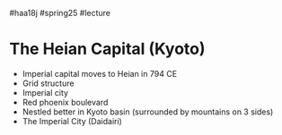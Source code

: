 #haa18j #spring25 #lecture 

# The Heian Capital (Kyoto)
* Imperial capital moves to Heian in 794 CE 
* Grid structure
* Imperial city
* Red phoenix boulevard
* Nestled better in Kyoto basin (surrounded by mountains on 3 sides)
* The Imperial City (Daidairi)